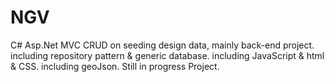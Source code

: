 # NGV
C# Asp.Net MVC CRUD on seeding design data, mainly back-end project.
including repository pattern & generic database.
including JavaScript & html & CSS.
including geoJson.
Still in progress Project.
